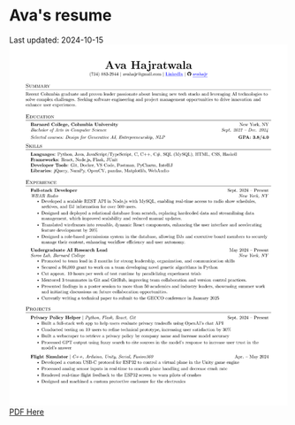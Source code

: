 # Ava's resume
Last updated: 2024-10-15
![Resume](./Ava_Hajratwala_resume_2024-10-15.png)
[PDF Here](./Ava_Hajratwala_resume_2024-10-15.pdf)
